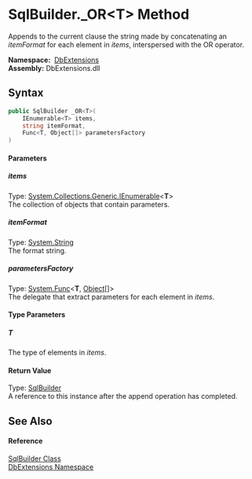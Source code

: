 SqlBuilder._OR&lt;T> Method
===========================
Appends to the current clause the string made by concatenating an *itemFormat* for each element in *items*, interspersed with the OR operator.

  **Namespace:**  [DbExtensions][1]  
  **Assembly:** DbExtensions.dll

Syntax
------

```csharp
public SqlBuilder _OR<T>(
	IEnumerable<T> items,
	string itemFormat,
	Func<T, Object[]> parametersFactory
)

```

#### Parameters

##### *items*
Type: [System.Collections.Generic.IEnumerable][2]&lt;**T**>  
The collection of objects that contain parameters.

##### *itemFormat*
Type: [System.String][3]  
The format string.

##### *parametersFactory*
Type: [System.Func][4]&lt;**T**, [Object][5][]>  
The delegate that extract parameters for each element in *items*.

#### Type Parameters

##### *T*
The type of elements in *items*.

#### Return Value
Type: [SqlBuilder][6]  
A reference to this instance after the append operation has completed.

See Also
--------

#### Reference
[SqlBuilder Class][6]  
[DbExtensions Namespace][1]  

[1]: ../README.md
[2]: http://msdn.microsoft.com/en-us/library/9eekhta0
[3]: http://msdn.microsoft.com/en-us/library/s1wwdcbf
[4]: http://msdn.microsoft.com/en-us/library/bb549151
[5]: http://msdn.microsoft.com/en-us/library/e5kfa45b
[6]: README.md